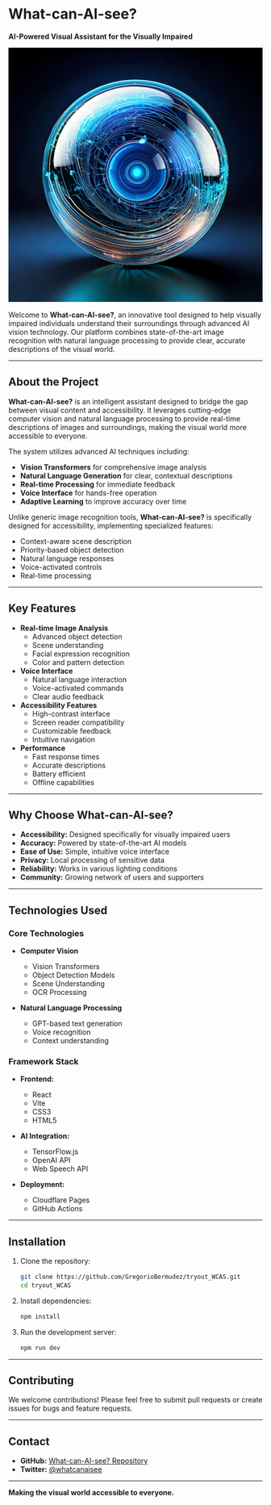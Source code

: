 # What-can-AI-see?

**AI-Powered Visual Assistant for the Visually Impaired**

![AI Eye](src/assets/Homepage-image.jpg)


Welcome to **What-can-AI-see?**, an innovative tool designed to help visually impaired individuals understand their surroundings through advanced AI vision technology. Our platform combines state-of-the-art image recognition with natural language processing to provide clear, accurate descriptions of the visual world.

---

## **About the Project**

**What-can-AI-see?** is an intelligent assistant designed to bridge the gap between visual content and accessibility. It leverages cutting-edge computer vision and natural language processing to provide real-time descriptions of images and surroundings, making the visual world more accessible to everyone.

The system utilizes advanced AI techniques including:

- **Vision Transformers** for comprehensive image analysis
- **Natural Language Generation** for clear, contextual descriptions
- **Real-time Processing** for immediate feedback
- **Voice Interface** for hands-free operation
- **Adaptive Learning** to improve accuracy over time

Unlike generic image recognition tools, **What-can-AI-see?** is specifically designed for accessibility, implementing specialized features:

- Context-aware scene description
- Priority-based object detection
- Natural language responses
- Voice-activated controls
- Real-time processing

---

## Key Features

- **Real-time Image Analysis**
  - Advanced object detection
  - Scene understanding
  - Facial expression recognition
  - Color and pattern detection
- **Voice Interface**
  - Natural language interaction
  - Voice-activated commands
  - Clear audio feedback
- **Accessibility Features**
  - High-contrast interface
  - Screen reader compatibility
  - Customizable feedback
  - Intuitive navigation
- **Performance**
  - Fast response times
  - Accurate descriptions
  - Battery efficient
  - Offline capabilities

---

## **Why Choose What-can-AI-see?**

- **Accessibility:** Designed specifically for visually impaired users
- **Accuracy:** Powered by state-of-the-art AI models
- **Ease of Use:** Simple, intuitive voice interface
- **Privacy:** Local processing of sensitive data
- **Reliability:** Works in various lighting conditions
- **Community:** Growing network of users and supporters

---

## Technologies Used

### Core Technologies

- **Computer Vision**
  - Vision Transformers
  - Object Detection Models
  - Scene Understanding
  - OCR Processing

- **Natural Language Processing**
  - GPT-based text generation
  - Voice recognition
  - Context understanding

### Framework Stack

- **Frontend:** 
  - React
  - Vite
  - CSS3
  - HTML5

- **AI Integration:**
  - TensorFlow.js
  - OpenAI API
  - Web Speech API

- **Deployment:**
  - Cloudflare Pages
  - GitHub Actions

---

## Installation

1. Clone the repository:
   ```bash
   git clone https://github.com/GregorioBermudez/tryout_WCAS.git
   cd tryout_WCAS
   ```
2. Install dependencies:
   ```bash
   npm install
   ```
3. Run the development server:
   ```bash
   npm run dev
   ```

---

## Contributing
We welcome contributions! Please feel free to submit pull requests or create issues for bugs and feature requests.

---

## Contact

- **GitHub:** [What-can-AI-see? Repository](https://github.com/DanielMiller2000/What-can-AI-see)
- **Twitter:** [@whatcanaisee](https://x.com/whatcanaisee?s=21)

---

**Making the visual world accessible to everyone.**
